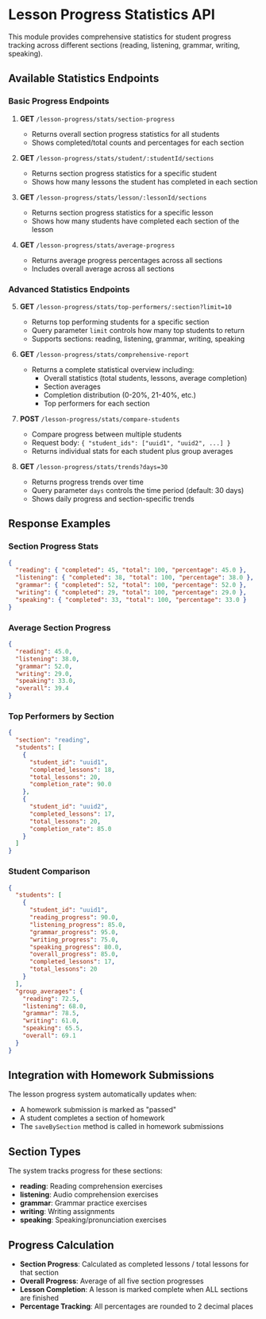 # Lesson Progress Statistics API

This module provides comprehensive statistics for student progress tracking across different sections (reading, listening, grammar, writing, speaking).

## Available Statistics Endpoints

### Basic Progress Endpoints

1. **GET** `/lesson-progress/stats/section-progress`
   - Returns overall section progress statistics for all students
   - Shows completed/total counts and percentages for each section

2. **GET** `/lesson-progress/stats/student/:studentId/sections`
   - Returns section progress statistics for a specific student
   - Shows how many lessons the student has completed in each section

3. **GET** `/lesson-progress/stats/lesson/:lessonId/sections`
   - Returns section progress statistics for a specific lesson
   - Shows how many students have completed each section of the lesson

4. **GET** `/lesson-progress/stats/average-progress`
   - Returns average progress percentages across all sections
   - Includes overall average across all sections

### Advanced Statistics Endpoints

5. **GET** `/lesson-progress/stats/top-performers/:section?limit=10`
   - Returns top performing students for a specific section
   - Query parameter `limit` controls how many top students to return
   - Supports sections: reading, listening, grammar, writing, speaking

6. **GET** `/lesson-progress/stats/comprehensive-report`
   - Returns a complete statistical overview including:
     - Overall statistics (total students, lessons, average completion)
     - Section averages
     - Completion distribution (0-20%, 21-40%, etc.)
     - Top performers for each section

7. **POST** `/lesson-progress/stats/compare-students`
   - Compare progress between multiple students
   - Request body: `{ "student_ids": ["uuid1", "uuid2", ...] }`
   - Returns individual stats for each student plus group averages

8. **GET** `/lesson-progress/stats/trends?days=30`
   - Returns progress trends over time
   - Query parameter `days` controls the time period (default: 30 days)
   - Shows daily progress and section-specific trends

## Response Examples

### Section Progress Stats
```json
{
  "reading": { "completed": 45, "total": 100, "percentage": 45.0 },
  "listening": { "completed": 38, "total": 100, "percentage": 38.0 },
  "grammar": { "completed": 52, "total": 100, "percentage": 52.0 },
  "writing": { "completed": 29, "total": 100, "percentage": 29.0 },
  "speaking": { "completed": 33, "total": 100, "percentage": 33.0 }
}
```

### Average Section Progress
```json
{
  "reading": 45.0,
  "listening": 38.0,
  "grammar": 52.0,
  "writing": 29.0,
  "speaking": 33.0,
  "overall": 39.4
}
```

### Top Performers by Section
```json
{
  "section": "reading",
  "students": [
    {
      "student_id": "uuid1",
      "completed_lessons": 18,
      "total_lessons": 20,
      "completion_rate": 90.0
    },
    {
      "student_id": "uuid2",
      "completed_lessons": 17,
      "total_lessons": 20,
      "completion_rate": 85.0
    }
  ]
}
```

### Student Comparison
```json
{
  "students": [
    {
      "student_id": "uuid1",
      "reading_progress": 90.0,
      "listening_progress": 85.0,
      "grammar_progress": 95.0,
      "writing_progress": 75.0,
      "speaking_progress": 80.0,
      "overall_progress": 85.0,
      "completed_lessons": 17,
      "total_lessons": 20
    }
  ],
  "group_averages": {
    "reading": 72.5,
    "listening": 68.0,
    "grammar": 78.5,
    "writing": 61.0,
    "speaking": 65.5,
    "overall": 69.1
  }
}
```

## Integration with Homework Submissions

The lesson progress system automatically updates when:
- A homework submission is marked as "passed"
- A student completes a section of homework
- The `saveBySection` method is called in homework submissions

## Section Types

The system tracks progress for these sections:
- **reading**: Reading comprehension exercises
- **listening**: Audio comprehension exercises  
- **grammar**: Grammar practice exercises
- **writing**: Writing assignments
- **speaking**: Speaking/pronunciation exercises

## Progress Calculation

- **Section Progress**: Calculated as completed lessons / total lessons for that section
- **Overall Progress**: Average of all five section progresses
- **Lesson Completion**: A lesson is marked complete when ALL sections are finished
- **Percentage Tracking**: All percentages are rounded to 2 decimal places
